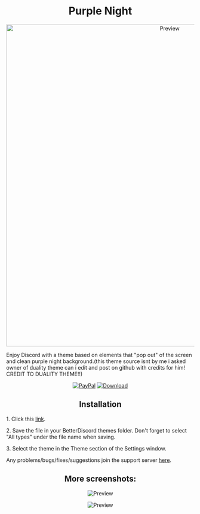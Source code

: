 <h1 align="center">Purple Night</h1>
<p align="center">
  <img alt="Preview" width="860" alt="preview" src="https://media.discordapp.net/attachments/876176747857604718/876794251638366228/unknown.png?width=1248&height=676">
<p align="center">
<p>Enjoy Discord with a theme based on elements that "pop out" of the screen and clean purple night background.(this theme source isnt by me i asked owner of duality theme can i edit and post on github with credits for him! CREDIT TO DUALITY THEME!!)</p>
<p align="center">
  <a href="https://www.paypal.com/paypalme/Bypasssss"> <img alt="PayPal" src="https://img.shields.io/badge/Donate-grey?style=plastic&logo=paypal&"></a>
  <a href="https://cdn.discordapp.com/attachments/858894428428828703/876475783047176222/Venom.theme.css"> <img alt="Download" src="https://img.shields.io/badge/Download-yellowgreen?style=plastic&logo=github"></a></p>

<h2 align="center">Installation</h2>
<p>1. Click this <a href="https://cdn.discordapp.com/attachments/876176747857604718/876794574327132190/Purple-Night.theme.css">link</a>.</p>
<p>2. Save the file in your BetterDiscord themes folder. Don't forget to select "All types" under the file name when saving.</p>
<p>3. Select the theme in the Theme section of the Settings window.</p>
<p>Any problems/bugs/fixes/suggestions join the support server <a href="https://discord.com/mrtools">here</a>.</p>

<h2 align="center">More screenshots:</h2>
<p align="center">
  <p align="center"><img alt="Preview" alt="preview" src="https://cdn.discordapp.com/attachments/876176747857604718/876794314947174461/unknown.png"></p>
  <p align="center"><img alt="Preview" alt="preview" src="https://cdn.discordapp.com/attachments/876176747857604718/876794740404805663/unknown.png"></p>
<p align="center">
